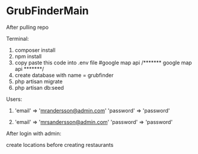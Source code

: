 # GrubFinderMain

After pulling repo

Terminal:

1. composer install
2. npm install
3. copy paste this code into .env file
#google map api
/******* google map api *******/
4. create database with name = grubfinder
5. php artisan migrate
6. php artisan db:seed


Users:

1. 'email' => 'mrandersson@admin.com'
   'password' => 'password'

2. 'email' => 'mrsandersson@admin.com'
   'password' => 'password'

After login with admin:

create locations before creating restaurants